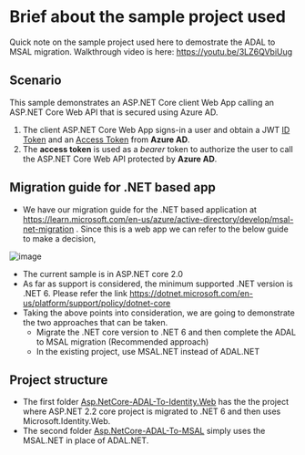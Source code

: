 # Brief about the sample project used
Quick note on the sample project used here to demostrate the ADAL to MSAL migration. Walkthrough video is here: https://youtu.be/3LZ6QVbiUug

## Scenario

This sample demonstrates an ASP.NET Core client Web App calling an ASP.NET Core Web API that is secured using Azure AD.

1. The client ASP.NET Core Web App signs-in a user and obtain a JWT [ID Token](https://aka.ms/id-tokens) and an [Access Token](https://aka.ms/access-tokens) from **Azure AD**.
1. The **access token** is used as a *bearer* token to authorize the user to call the ASP.NET Core Web API protected by **Azure AD**.

## Migration guide for .NET based app
- We have our migration guide for the .NET based application at https://learn.microsoft.com/en-us/azure/active-directory/develop/msal-net-migration . Since this is a web app we can refer to the below guide to make a decision,

![image](https://user-images.githubusercontent.com/62542910/207603732-652eda25-5cde-4824-875e-5f9ce9f619d7.png)
-  The current sample is in ASP.NET core 2.0 
- As far as support is considered, the minimum supported .NET version is .NET 6. Please refer the link https://dotnet.microsoft.com/en-us/platform/support/policy/dotnet-core
- Taking the above points into consideration, we are going to demonstrate the two approaches that can be taken. 
  - Migrate the .NET core version to .NET 6 and then complete the ADAL to MSAL migration (Recommended approach)
  - In the existing project, use MSAL.NET instead of ADAL.NET 

## Project structure 
- The first folder [Asp.NetCore-ADAL-To-Identity.Web](Asp.NetCore-ADAL-To-Identity.Web) has the the project where ASP.NET 2.2 core project is migrated to .NET 6 and then uses Microsoft.Identity.Web.
- The second folder [Asp.NetCore-ADAL-To-MSAL](Asp.NetCore-ADAL-To-MSAL) simply uses the MSAL.NET in place of ADAL.NET.
